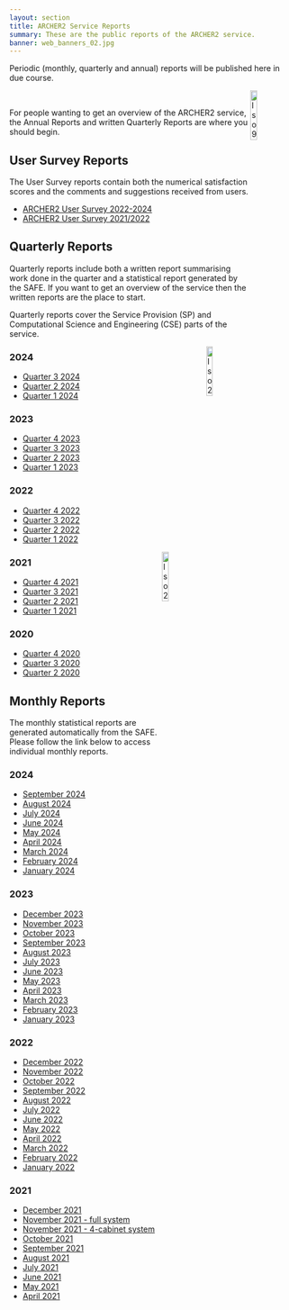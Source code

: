 ```yaml
---
layout: section
title: ARCHER2 Service Reports
summary: These are the public reports of the ARCHER2 service.
banner: web_banners_02.jpg
---
```



Periodic (monthly, quarterly and annual) reports will be published here in due course.

<img src="{{ site.baseurl }}/img/certificates/QualitySysCert_ISO9001_col.jpg" alt="Iso 9001" title="Iso 9001" align="right" width="15%"  /> <br>


For people wanting to get an overview of the ARCHER2 service, the Annual Reports and written Quarterly Reports are where you should begin.



## User Survey Reports

The User Survey reports contain both the numerical satisfaction scores and the comments and suggestions received from users.

* [ARCHER2 User Survey 2022-2024](UserSurvey_Report_2023_v1.0.pdf)
* [ARCHER2 User Survey 2021/2022](UserSurvey_Report_2022.v1.0.pdf)

<!--
## Annual Reports

Annual reports give a high-level overview of the highlights of the whole service in the reporting period.
-->


## Quarterly Reports

Quarterly reports include both a written report summarising work done in the quarter and a statistical report generated by the SAFE. If you want to get an overview of the service then the written reports are the place to start.

Quarterly reports cover the Service Provision (SP) and Computational Science and Engineering (CSE) parts of the service.

<img src="{{ site.baseurl }}/img/certificates/InformationSecuritySys_ISOIEC27001_col.jpg" alt="Iso 27001" title="Iso 27001" align="right" width="15%"  />



###  2024

<!--
* [Quarter 4 2024](quarterly/2024/2024_Q4/)
-->

* [Quarter 3 2024](quarterly/2024/2024_Q3/)
* [Quarter 2 2024](quarterly/2024/2024_Q2/)
* [Quarter 1 2024](quarterly/2024/2024_Q1/)

###  2023

* [Quarter 4 2023](quarterly/2023/2023_Q4/)
* [Quarter 3 2023](quarterly/2023/2023_Q3/)
* [Quarter 2 2023](quarterly/2023/2023_Q2/)
* [Quarter 1 2023](quarterly/2023/2023_Q1/)


###  2022

* [Quarter 4 2022](quarterly/2022/2022_Q4/)
* [Quarter 3 2022](quarterly/2022/2022_Q3/)
* [Quarter 2 2022](quarterly/2022/2022_Q2/)
* [Quarter 1 2022](quarterly/2022/2022_Q1/)


<img src="{{ site.baseurl }}/img/certificates/BusContinuityCert_ISO22301_col.jpg" alt="Iso 22301" title="Iso 22301" align="right" width="15%"  />


###  2021

* [Quarter 4 2021](quarterly/2021/2021_Q4/)
* [Quarter 3 2021](quarterly/2021/2021_Q3/)
* [Quarter 2 2021](quarterly/2021/2021_Q2/)
* [Quarter 1 2021](quarterly/2021/2021_Q1/)

###  2020

* [Quarter 4 2020](quarterly/2020/2020_Q4/)
* [Quarter 3 2020](quarterly/2020/2020_Q3/)
* [Quarter 2 2020](quarterly/2020/2020_Q2/)

## Monthly Reports

The monthly statistical reports are generated automatically from the SAFE. Please follow the link below to access individual monthly reports.

### 2024

* [September 2024](monthly/2024/sep24_safe.pdf)
* [August 2024](monthly/2024/aug24_safe.pdf)
* [July 2024](monthly/2024/jul24_safe.pdf)
* [June 2024](monthly/2024/jun24_safe.pdf)
* [May 2024](monthly/2024/may24_safe.pdf)
* [April 2024](monthly/2024/apr24_safe.pdf)
* [March 2024](monthly/2024/mar24_safe.pdf)
* [February 2024](monthly/2024/feb24_safe.pdf)
* [January 2024](monthly/2024/jan24_safe.pdf)

### 2023

* [December 2023](monthly/2023/dec23_safe.pdf)
* [November 2023](monthly/2023/nov23_safe.pdf)
* [October 2023](monthly/2023/oct23_safe.pdf)
* [September 2023](monthly/2023/sep23_safe.pdf)
* [August 2023](monthly/2023/aug23_safe.pdf)
* [July 2023](monthly/2023/jul23_safe.pdf)
* [June 2023](monthly/2023/jun23_safe.pdf)
* [May 2023](monthly/2023/may23_safe.pdf)
* [April 2023](monthly/2023/apr23_safe.pdf)
* [March 2023](monthly/2023/mar23_safe.pdf)
* [February 2023](monthly/2023/feb23_safe.pdf)
* [January 2023](monthly/2023/jan23_safe.pdf)

### 2022

* [December 2022](monthly/2022/dec22_safe.pdf)
* [November 2022](monthly/2022/nov22_safe.pdf)
* [October 2022](monthly/2022/oct22_safe.pdf)
* [September 2022](monthly/2022/sep22_safe.pdf)
* [August 2022](monthly/2022/aug22_safe.pdf)
* [July 2022](monthly/2022/jul22_safe.pdf)
* [June 2022](monthly/2022/jun22_safe.pdf)
* [May 2022](monthly/2022/may22_safe.pdf)
* [April 2022](monthly/2022/apr22_safe.pdf)
* [March 2022](monthly/2022/mar22_safe.pdf)
* [February 2022](monthly/2022/feb22_safe.pdf)
* [January 2022](monthly/2022/jan22_safe.pdf)

### 2021

* [December 2021](monthly/2021/dec21_safe.pdf)
* [November 2021 - full system](monthly/2021/nov21_full_safe.pdf)
* [November 2021 - 4-cabinet system](monthly/2021/nov21-4cab_safe.pdf)
* [October 2021](monthly/2021/oct21_safe.pdf)
* [September 2021](monthly/2021/sep21_safe.pdf)
* [August 2021](monthly/2021/aug21_safe.pdf)
* [July 2021](monthly/2021/july21_safe.pdf)
* [June 2021](monthly/2021/june21_safe.pdf)
* [May 2021](monthly/2021/may21_safe.pdf)
* [April 2021](monthly/2021/apr_21_safe.pdf)